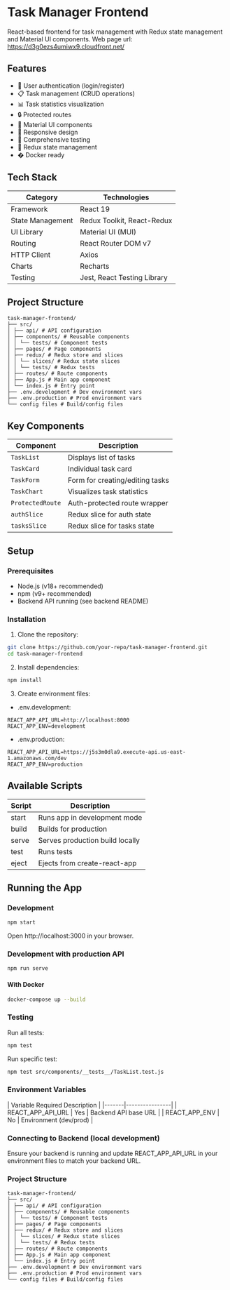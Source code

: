 # Task Manager Frontend

React-based frontend for task management with Redux state management and Material UI components.
Web page url: <https://d3g0ezs4umiwx9.cloudfront.net/>

## Features

- 👤 User authentication (login/register)
- 📋 Task management (CRUD operations)
- 📊 Task statistics visualization
- 🔒 Protected routes
- 🎨 Material UI components
- 📱 Responsive design
- 🧪 Comprehensive testing
- 🔄 Redux state management
- � Docker ready

## Tech Stack

| Category       | Technologies                          |
|----------------|---------------------------------------|
| Framework      | React 19                              |
| State Management | Redux Toolkit, React-Redux           |
| UI Library     | Material UI (MUI)                     |
| Routing        | React Router DOM v7                   |
| HTTP Client    | Axios                                 |
| Charts         | Recharts                              |
| Testing        | Jest, React Testing Library          |

## Project Structure
```
task-manager-frontend/
├── src/
│ ├── api/ # API configuration
│ ├── components/ # Reusable components
│ │ └── tests/ # Component tests
│ ├── pages/ # Page components
│ ├── redux/ # Redux store and slices
│ │ └── slices/ # Redux state slices
│ │ └── tests/ # Redux tests
│ ├── routes/ # Route components
│ ├── App.js # Main app component
│ └── index.js # Entry point
├── .env.development # Dev environment vars
├── .env.production # Prod environment vars
└── config files # Build/config files
```

## Key Components

| Component       | Description                          |
|-----------------|--------------------------------------|
| `TaskList`     | Displays list of tasks               |
| `TaskCard`     | Individual task card                 |
| `TaskForm`     | Form for creating/editing tasks      |
| `TaskChart`    | Visualizes task statistics           |
| `ProtectedRoute`| Auth-protected route wrapper         |
| `authSlice`    | Redux slice for auth state           |
| `tasksSlice`   | Redux slice for tasks state          |

## Setup

### Prerequisites

- Node.js (v18+ recommended)
- npm (v9+ recommended)
- Backend API running (see backend README)

### Installation

1. Clone the repository:
```bash
git clone https://github.com/your-repo/task-manager-frontend.git
cd task-manager-frontend
```

2. Install dependencies:
```bash
npm install
```

3. Create environment files:
- .env.development:
```env
REACT_APP_API_URL=http://localhost:8000
REACT_APP_ENV=development
```
- .env.production:
```env
REACT_APP_API_URL=https://j5s3m0dla9.execute-api.us-east-1.amazonaws.com/dev
REACT_APP_ENV=production
```

## Available Scripts

| Script	| Description |
|-------|----------------|
| start | Runs app in development mode |
| build | Builds for production |
| serve | Serves production build locally |
| test | Runs tests |
| eject | Ejects from create-react-app |

## Running the App
### Development
```bash
npm start
```
Open http://localhost:3000 in your browser.

### Development with production API
```bash
npm run serve
```

#### With Docker
```bash
docker-compose up --build
```

### Testing
Run all tests:
```bash
npm test
```

Run specific test:
```bash
npm test src/components/__tests__/TaskList.test.js
```

### Environment Variables
| Variable	Required	Description |
|-------|----------------|
| REACT_APP_API_URL | Yes | Backend API base URL |
| REACT_APP_ENV | No | Environment (dev/prod) |

### Connecting to Backend (local development)
Ensure your backend is running and update REACT_APP_API_URL in your environment files to match your backend URL.

### Project Structure
```
task-manager-frontend/
├── src/
│ ├── api/ # API configuration
│ ├── components/ # Reusable components
│ │ └── tests/ # Component tests
│ ├── pages/ # Page components
│ ├── redux/ # Redux store and slices
│ │ └── slices/ # Redux state slices
│ │ └── tests/ # Redux tests
│ ├── routes/ # Route components
│ ├── App.js # Main app component
│ └── index.js # Entry point
├── .env.development # Dev environment vars
├── .env.production # Prod environment vars
└── config files # Build/config files
```
